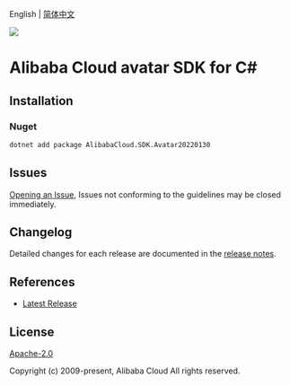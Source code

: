 English | [简体中文](README-CN.md)

![](https://aliyunsdk-pages.alicdn.com/icons/AlibabaCloud.svg)

# Alibaba Cloud avatar SDK for C#

## Installation

### Nuget

```bash
dotnet add package AlibabaCloud.SDK.Avatar20220130
```

## Issues

[Opening an Issue](https://github.com/aliyun/alibabacloud-csharp-sdk/issues/new), Issues not conforming to the guidelines may be closed immediately.

## Changelog

Detailed changes for each release are documented in the [release notes](./ChangeLog.md).

## References

* [Latest Release](https://github.com/aliyun/alibabacloud-csharp-sdk/)

## License

[Apache-2.0](http://www.apache.org/licenses/LICENSE-2.0)

Copyright (c) 2009-present, Alibaba Cloud All rights reserved.
